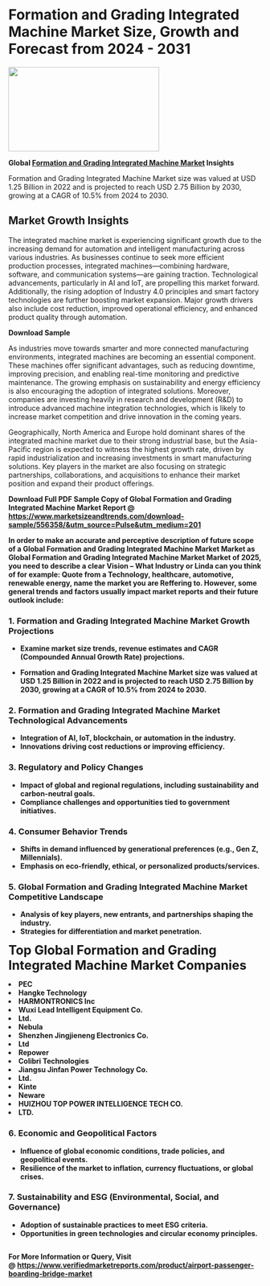 <H1>Formation and Grading Integrated Machine Market Size, Growth and Forecast from 2024 - 2031</H1><img class="aligncenter size-medium wp-image-584254" src="https://thirdeyenews.in/wp-content/uploads/2024/09/Global-Market-Research-300x168.jpeg" alt="" width="300" height="168" /><p><strong>Global&nbsp;<a href="https://www.marketsizeandtrends.com/download-sample/556358/&amp;utm_source=Pulse&amp;utm_medium=201">Formation and Grading Integrated Machine Market</a> Insights</strong></p><p>Formation and Grading Integrated Machine Market size was valued at USD 1.25 Billion in 2022 and is projected to reach USD 2.75 Billion by 2030, growing at a CAGR of 10.5% from 2024 to 2030.</p><p><h2>Market Growth Insights</h2> <p>The integrated machine market is experiencing significant growth due to the increasing demand for automation and intelligent manufacturing across various industries. As businesses continue to seek more efficient production processes, integrated machines—combining hardware, software, and communication systems—are gaining traction. Technological advancements, particularly in AI and IoT, are propelling this market forward. Additionally, the rising adoption of Industry 4.0 principles and smart factory technologies are further boosting market expansion. Major growth drivers also include cost reduction, improved operational efficiency, and enhanced product quality through automation.</p> <p><strong>Download Sample</strong></p> <p>As industries move towards smarter and more connected manufacturing environments, integrated machines are becoming an essential component. These machines offer significant advantages, such as reducing downtime, improving precision, and enabling real-time monitoring and predictive maintenance. The growing emphasis on sustainability and energy efficiency is also encouraging the adoption of integrated solutions. Moreover, companies are investing heavily in research and development (R&D) to introduce advanced machine integration technologies, which is likely to increase market competition and drive innovation in the coming years.</p> <p>Geographically, North America and Europe hold dominant shares of the integrated machine market due to their strong industrial base, but the Asia-Pacific region is expected to witness the highest growth rate, driven by rapid industrialization and increasing investments in smart manufacturing solutions. Key players in the market are also focusing on strategic partnerships, collaborations, and acquisitions to enhance their market position and expand their product offerings.</p> <p><strong></p><p><span class=""><strong>Download Full PDF Sample Copy of Global Formation and Grading Integrated Machine Market Report</strong> @ <a href="https://www.marketsizeandtrends.com/download-sample/556358/&amp;utm_source=Pulse&amp;utm_medium=201" target="_blank">https://www.marketsizeandtrends.com/download-sample/556358/&amp;utm_source=Pulse&amp;utm_medium=201</a></span></p><p>In order to make an accurate and perceptive description of future scope of a Global&nbsp;Formation and Grading Integrated Machine Market Market as Global&nbsp;Formation and Grading Integrated Machine Market Market of 2025, you need to describe a clear Vision &ndash; What Industry or Linda can you think of for example: Quote from a Technology, healthcare, automotive, renewable energy, name the market you are Reffering to. However, some general trends and factors usually impact market reports and their future outlook include:</p><h3>1.&nbsp;<strong>Formation and Grading Integrated Machine Market Growth Projections</strong></h3><ul><li>Examine market size trends, revenue estimates and CAGR (Compounded Annual Growth Rate) projections.</li><li><p>Formation and Grading Integrated Machine Market size was valued at USD 1.25 Billion in 2022 and is projected to reach USD 2.75 Billion by 2030, growing at a CAGR of 10.5% from 2024 to 2030.</p></li></ul><h3>2.&nbsp;<strong>Formation and Grading Integrated Machine Market Technological Advancements</strong></h3><ul><li>Integration of AI, IoT, blockchain, or automation in the industry.</li><li>Innovations driving cost reductions or improving efficiency.</li></ul><h3>3.&nbsp;<strong>Regulatory and Policy Changes</strong></h3><ul><li>Impact of global and regional regulations, including sustainability and carbon-neutral goals.</li><li>Compliance challenges and opportunities tied to government initiatives.</li></ul><h3>4.&nbsp;<strong>Consumer Behavior Trends</strong></h3><ul><li>Shifts in demand influenced by generational preferences (e.g., Gen Z, Millennials).</li><li>Emphasis on eco-friendly, ethical, or personalized products/services.</li></ul><h3>5.&nbsp;<strong>Global Formation and Grading Integrated Machine Market Competitive Landscape</strong></h3><ul><li>Analysis of key players, new entrants, and partnerships shaping the industry.</li><li>Strategies for differentiation and market penetration.</li></ul><p data-pm-slice="1 1 []"><span style="color: inherit; font-family: inherit; font-size: 25px;">Top Global Formation and Grading Integrated Machine Market Companies</span></p><div class="" data-test-id=""><p><li>PEC</li><li> Hangke Technology</li><li> HARMONTRONICS Inc</li><li> Wuxi Lead Intelligent Equipment Co.</li><li>Ltd.</li><li> Nebula</li><li> Shenzhen Jingjieneng Electronics Co.</li><li> Ltd</li><li> Repower</li><li> Colibri Technologies</li><li> Jiangsu Jinfan Power Technology Co.</li><li> Ltd.</li><li> Kinte</li><li> Neware</li><li> HUIZHOU TOP POWER INTELLIGENCE TECH CO.</li><li> LTD.</li></p></div><h3>6.&nbsp;<strong>Economic and Geopolitical Factors</strong></h3><ul><li>Influence of global economic conditions, trade policies, and geopolitical events.</li><li>Resilience of the market to inflation, currency fluctuations, or global crises.</li></ul><h3>7.&nbsp;<strong>Sustainability and ESG (Environmental, Social, and Governance)</strong></h3><ul><li>Adoption of sustainable practices to meet ESG criteria.</li><li>Opportunities in green technologies and circular economy principles.</li></ul><h2><strong style="font-size: 14px;">For More Information or Query, Visit @&nbsp;</strong><a style="background-color: #ffffff; font-size: 14px;" href="https://www.marketsizeandtrends.com/report/formation-and-grading-integrated-machine-market/" target="_blank">https://www.verifiedmarketreports.com/product/airport-passenger-boarding-bridge-market</a></h2>
